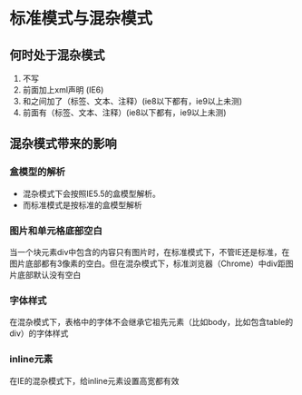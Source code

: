 # 标准模式与混杂模式

## 何时处于混杂模式

1. 不写<!DOCTYPE html>
1. <!DOCTYPE html>前面加上xml声明 <?xml version="1.0" encoding="utf-8"?> (IE6)
1. <!DOCTYPE html>和<?xml version="1.0" encoding="utf-8"?>之间加了（标签、文本、注释）(ie8以下都有，ie9以上未测)
1. <!DOCTYPE html>前面有（标签、文本、注释）(ie8以下都有，ie9以上未测)

## 混杂模式带来的影响

### 盒模型的解析

- 混杂模式下会按照IE5.5的盒模型解析。
- 而标准模式是按标准的盒模型解析

### 图片和单元格底部空白

当一个块元素div中包含的内容只有图片时，在标准模式下，不管IE还是标准，在图片底部都有3像素的空白。但在混杂模式下，标准浏览器（Chrome）中div距图片底部默认没有空白

### 字体样式

在混杂模式下，表格中的字体不会继承它祖先元素（比如body，比如包含table的div）的字体样式

### inline元素

在IE的混杂模式下，给inline元素设置高宽都有效
